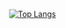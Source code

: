 ### 
[![Top Langs](https://github-readme-stats.vercel.app/api/top-langs/?username=TosinRoger&layout=compact)](https://github.com/TosinRoger/github-readme-stats)

<!--
**TosinRoger/TosinRoger** is a ✨ _special_ ✨ repository because its `README.md` (this file) appears on your GitHub profile.

Here are some ideas to get you started:

- 🔭 I’m currently working on ...
- 🌱 I’m currently learning ...
- 👯 I’m looking to collaborate on ...
- 🤔 I’m looking for help with ...
- 💬 Ask me about ...
- 📫 How to reach me: ...
- 😄 Pronouns: ...
- ⚡ Fun fact: ...
-->
